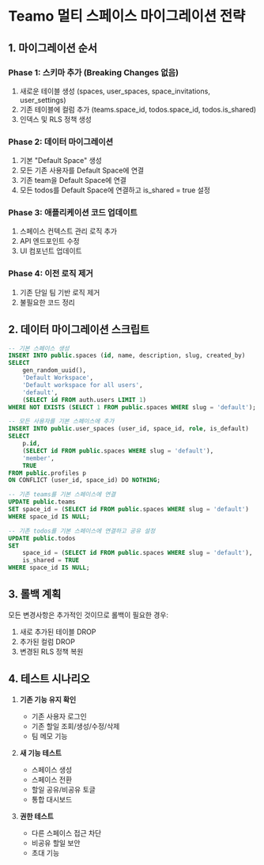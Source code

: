 # Teamo 멀티 스페이스 마이그레이션 전략

## 1. 마이그레이션 순서

### Phase 1: 스키마 추가 (Breaking Changes 없음)
1. 새로운 테이블 생성 (spaces, user_spaces, space_invitations, user_settings)
2. 기존 테이블에 컬럼 추가 (teams.space_id, todos.space_id, todos.is_shared)
3. 인덱스 및 RLS 정책 생성

### Phase 2: 데이터 마이그레이션
1. 기본 "Default Space" 생성
2. 모든 기존 사용자를 Default Space에 연결
3. 기존 team을 Default Space에 연결
4. 모든 todos를 Default Space에 연결하고 is_shared = true 설정

### Phase 3: 애플리케이션 코드 업데이트
1. 스페이스 컨텍스트 관리 로직 추가
2. API 엔드포인트 수정
3. UI 컴포넌트 업데이트

### Phase 4: 이전 로직 제거
1. 기존 단일 팀 기반 로직 제거
2. 불필요한 코드 정리

## 2. 데이터 마이그레이션 스크립트

```sql
-- 기본 스페이스 생성
INSERT INTO public.spaces (id, name, description, slug, created_by)
SELECT 
    gen_random_uuid(),
    'Default Workspace',
    'Default workspace for all users',
    'default',
    (SELECT id FROM auth.users LIMIT 1)
WHERE NOT EXISTS (SELECT 1 FROM public.spaces WHERE slug = 'default');

-- 모든 사용자를 기본 스페이스에 추가
INSERT INTO public.user_spaces (user_id, space_id, role, is_default)
SELECT 
    p.id,
    (SELECT id FROM public.spaces WHERE slug = 'default'),
    'member',
    TRUE
FROM public.profiles p
ON CONFLICT (user_id, space_id) DO NOTHING;

-- 기존 teams를 기본 스페이스에 연결
UPDATE public.teams
SET space_id = (SELECT id FROM public.spaces WHERE slug = 'default')
WHERE space_id IS NULL;

-- 기존 todos를 기본 스페이스에 연결하고 공유 설정
UPDATE public.todos
SET 
    space_id = (SELECT id FROM public.spaces WHERE slug = 'default'),
    is_shared = TRUE
WHERE space_id IS NULL;
```

## 3. 롤백 계획

모든 변경사항은 추가적인 것이므로 롤백이 필요한 경우:
1. 새로 추가된 테이블 DROP
2. 추가된 컬럼 DROP
3. 변경된 RLS 정책 복원

## 4. 테스트 시나리오

1. **기존 기능 유지 확인**
   - 기존 사용자 로그인
   - 기존 할일 조회/생성/수정/삭제
   - 팀 메모 기능

2. **새 기능 테스트**
   - 스페이스 생성
   - 스페이스 전환
   - 할일 공유/비공유 토글
   - 통합 대시보드

3. **권한 테스트**
   - 다른 스페이스 접근 차단
   - 비공유 할일 보안
   - 초대 기능
